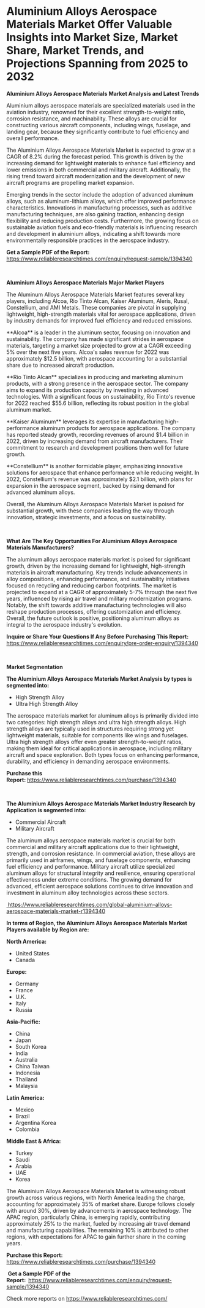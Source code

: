 <p><h1>Aluminium Alloys Aerospace Materials Market Offer Valuable Insights into Market Size, Market Share, Market Trends, and Projections Spanning from 2025 to 2032</h1></p><p><strong>Aluminium Alloys Aerospace Materials Market Analysis and Latest Trends</strong></p>
<p><p>Aluminium alloys aerospace materials are specialized materials used in the aviation industry, renowned for their excellent strength-to-weight ratio, corrosion resistance, and machinability. These alloys are crucial for constructing various aircraft components, including wings, fuselage, and landing gear, because they significantly contribute to fuel efficiency and overall performance.</p><p>The Aluminium Alloys Aerospace Materials Market is expected to grow at a CAGR of 8.2% during the forecast period. This growth is driven by the increasing demand for lightweight materials to enhance fuel efficiency and lower emissions in both commercial and military aircraft. Additionally, the rising trend toward aircraft modernization and the development of new aircraft programs are propelling market expansion.</p><p>Emerging trends in the sector include the adoption of advanced aluminum alloys, such as aluminum-lithium alloys, which offer improved performance characteristics. Innovations in manufacturing processes, such as additive manufacturing techniques, are also gaining traction, enhancing design flexibility and reducing production costs. Furthermore, the growing focus on sustainable aviation fuels and eco-friendly materials is influencing research and development in aluminium alloys, indicating a shift towards more environmentally responsible practices in the aerospace industry.</p></p>
<p><strong>Get a Sample PDF of the Report:&nbsp;</strong> <a href="https://www.reliableresearchtimes.com/enquiry/request-sample/1394340?utm_campaign=3565&utm_medium=2&utm_source=Github&utm_content=ia&utm_term=22032025&utm_id=aluminium-alloys-aerospace-materials">https://www.reliableresearchtimes.com/enquiry/request-sample/1394340</a></p>
<p>&nbsp;</p>
<p><strong>Aluminium Alloys Aerospace Materials Major Market Players</strong></p>
<p><p>The Aluminum Alloys Aerospace Materials Market features several key players, including Alcoa, Rio Tinto Alcan, Kaiser Aluminum, Aleris, Rusal, Constellium, and AMI Metals. These companies are pivotal in supplying lightweight, high-strength materials vital for aerospace applications, driven by industry demands for improved fuel efficiency and reduced emissions.</p><p>**Alcoa** is a leader in the aluminum sector, focusing on innovation and sustainability. The company has made significant strides in aerospace materials, targeting a market size projected to grow at a CAGR exceeding 5% over the next five years. Alcoa's sales revenue for 2022 was approximately $12.5 billion, with aerospace accounting for a substantial share due to increased aircraft production.</p><p>**Rio Tinto Alcan** specializes in producing and marketing aluminum products, with a strong presence in the aerospace sector. The company aims to expand its production capacity by investing in advanced technologies. With a significant focus on sustainability, Rio Tinto's revenue for 2022 reached $55.6 billion, reflecting its robust position in the global aluminum market.</p><p>**Kaiser Aluminum** leverages its expertise in manufacturing high-performance aluminum products for aerospace applications. The company has reported steady growth, recording revenues of around $1.4 billion in 2022, driven by increasing demand from aircraft manufacturers. Their commitment to research and development positions them well for future growth.</p><p>**Constellium** is another formidable player, emphasizing innovative solutions for aerospace that enhance performance while reducing weight. In 2022, Constellium's revenue was approximately $2.1 billion, with plans for expansion in the aerospace segment, backed by rising demand for advanced aluminum alloys.</p><p>Overall, the Aluminum Alloys Aerospace Materials Market is poised for substantial growth, with these companies leading the way through innovation, strategic investments, and a focus on sustainability.</p></p>
<p>&nbsp;</p>
<p><strong>What Are The Key Opportunities For Aluminium Alloys Aerospace Materials Manufacturers?</strong></p>
<p><p>The aluminum alloys aerospace materials market is poised for significant growth, driven by the increasing demand for lightweight, high-strength materials in aircraft manufacturing. Key trends include advancements in alloy compositions, enhancing performance, and sustainability initiatives focused on recycling and reducing carbon footprints. The market is projected to expand at a CAGR of approximately 5-7% through the next five years, influenced by rising air travel and military modernization programs. Notably, the shift towards additive manufacturing technologies will also reshape production processes, offering customization and efficiency. Overall, the future outlook is positive, positioning aluminum alloys as integral to the aerospace industry's evolution.</p></p>
<p><strong>Inquire or Share Your Questions If Any Before Purchasing This Report:</strong> <a href="https://www.reliableresearchtimes.com/enquiry/pre-order-enquiry/1394340?utm_campaign=3565&utm_medium=2&utm_source=Github&utm_content=ia&utm_term=22032025&utm_id=aluminium-alloys-aerospace-materials">https://www.reliableresearchtimes.com/enquiry/pre-order-enquiry/1394340</a></p>
<p>&nbsp;</p>
<p><strong>Market Segmentation</strong></p>
<p><strong>The Aluminium Alloys Aerospace Materials Market Analysis by types is segmented into:</strong></p>
<p><ul><li>High Strength Alloy</li><li>Ultra High Strength Alloy</li></ul></p>
<p><p>The aerospace materials market for aluminum alloys is primarily divided into two categories: high strength alloys and ultra high strength alloys. High strength alloys are typically used in structures requiring strong yet lightweight materials, suitable for components like wings and fuselages. Ultra high strength alloys offer even greater strength-to-weight ratios, making them ideal for critical applications in aerospace, including military aircraft and space exploration. Both types focus on enhancing performance, durability, and efficiency in demanding aerospace environments.</p></p>
<p><strong>Purchase this Report:&nbsp;</strong><a href="https://www.reliableresearchtimes.com/purchase/1394340?utm_campaign=3565&utm_medium=2&utm_source=Github&utm_content=ia&utm_term=22032025&utm_id=aluminium-alloys-aerospace-materials">https://www.reliableresearchtimes.com/purchase/1394340</a></p>
<p>&nbsp;</p>
<p><strong>The Aluminium Alloys Aerospace Materials Market Industry Research by Application is segmented into:</strong></p>
<p><ul><li>Commercial Aircraft</li><li>Military Aircraft</li></ul></p>
<p><p>The aluminum alloys aerospace materials market is crucial for both commercial and military aircraft applications due to their lightweight, strength, and corrosion resistance. In commercial aviation, these alloys are primarily used in airframes, wings, and fuselage components, enhancing fuel efficiency and performance. Military aircraft utilize specialized aluminum alloys for structural integrity and resilience, ensuring operational effectiveness under extreme conditions. The growing demand for advanced, efficient aerospace solutions continues to drive innovation and investment in aluminum alloy technologies across these sectors.</p></p>
<p><a href="https://www.reliableresearchtimes.com/global-aluminium-alloys-aerospace-materials-market-r1394340?utm_campaign=3565&utm_medium=2&utm_source=Github&utm_content=ia&utm_term=22032025&utm_id=aluminium-alloys-aerospace-materials">&nbsp;https://www.reliableresearchtimes.com/global-aluminium-alloys-aerospace-materials-market-r1394340</a></p>
<p><strong>In terms of Region, the Aluminium Alloys Aerospace Materials Market Players available by Region are:</strong></p>
<p>
    <p> <strong> North America: </strong>
        <ul>
            <li>United States</li>
            <li>Canada</li>
        </ul>
        </p> 
    <p> <strong> Europe: </strong>
        <ul>
            <li>Germany</li>
            <li>France</li>
            <li>U.K.</li>
            <li>Italy</li>
            <li>Russia</li>
        </ul>
        </p> 
    <p> <strong> Asia-Pacific: </strong>
        <ul>
            <li>China</li>
            <li>Japan</li>
            <li>South Korea</li>
            <li>India</li>
            <li>Australia</li>
            <li>China Taiwan</li>
            <li>Indonesia</li>
            <li>Thailand</li>
            <li>Malaysia</li>
        </ul>
        </p> 
    <p> <strong> Latin America: </strong>
        <ul>
            <li>Mexico</li>
            <li>Brazil</li>
            <li>Argentina Korea</li>
            <li>Colombia</li>
        </ul>
        </p> 
    <p> <strong> Middle East & Africa: </strong>
        <ul>
            <li>Turkey</li>
            <li>Saudi</li>
            <li>Arabia</li>
            <li>UAE</li>
            <li>Korea</li>
        </ul>
    </p>
    </p>
<p><p>The Aluminium Alloys Aerospace Materials Market is witnessing robust growth across various regions, with North America leading the charge, accounting for approximately 35% of market share. Europe follows closely with around 30%, driven by advancements in aerospace technology. The APAC region, particularly China, is emerging rapidly, contributing approximately 25% to the market, fueled by increasing air travel demand and manufacturing capabilities. The remaining 10% is attributed to other regions, with expectations for APAC to gain further share in the coming years.</p></p>
<p><strong>Purchase this Report: </strong><a href="https://www.reliableresearchtimes.com/purchase/1394340?utm_campaign=3565&utm_medium=2&utm_source=Github&utm_content=ia&utm_term=22032025&utm_id=aluminium-alloys-aerospace-materials">https://www.reliableresearchtimes.com/purchase/1394340</a></p>
<p>&nbsp;<strong>Get a Sample PDF of the Report:&nbsp;&nbsp;</strong><a href="https://www.reliableresearchtimes.com/enquiry/request-sample/1394340?utm_campaign=3565&utm_medium=2&utm_source=Github&utm_content=ia&utm_term=22032025&utm_id=aluminium-alloys-aerospace-materials">https://www.reliableresearchtimes.com/enquiry/request-sample/1394340</a></p>
<p><strong></strong></p>
<p>Check more reports on <a href="https://www.reliableresearchtimes.com/?utm_campaign=3565&utm_medium=2&utm_source=Github&utm_content=ia&utm_term=22032025&utm_id=aluminium-alloys-aerospace-materials">https://www.reliableresearchtimes.com/</a></p>